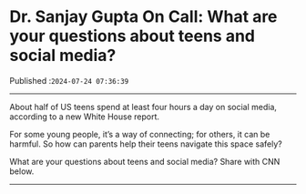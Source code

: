 # Dr. Sanjay Gupta On Call: What are your questions about teens and social media?

Published :`2024-07-24 07:36:39`

---

About half of US teens spend at least four hours a day on social media, according to a new White House report.

For some young people, it’s a way of connecting; for others, it can be harmful. So how can parents help their teens navigate this space safely?

What are your questions about teens and social media? Share with CNN below.

---

